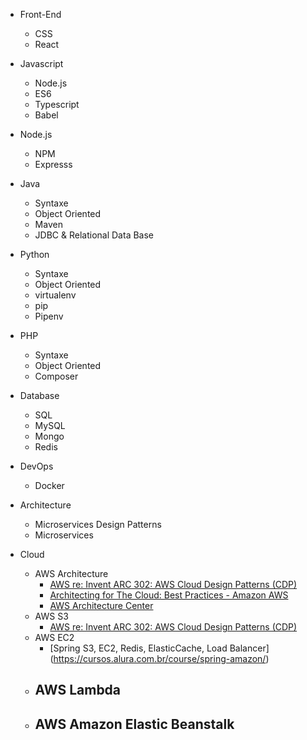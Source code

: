 - Front-End
  - CSS
  - React

- Javascript
  - Node.js
  - ES6
  - Typescript
  - Babel
  
- Node.js
  - NPM
  - Expresss
  
- Java
  - Syntaxe
  - Object Oriented
  - Maven
  - JDBC & Relational Data Base
 
- Python
  - Syntaxe
  - Object Oriented
  - virtualenv
  - pip
  - Pipenv
  
- PHP
  - Syntaxe
  - Object Oriented
  - Composer

- Database
  - SQL
  - MySQL
  - Mongo
  - Redis

- DevOps
  - Docker

- Architecture
  - Microservices Design Patterns
  - Microservices
  
- Cloud
  - AWS Architecture
    - [AWS re: Invent ARC 302: AWS Cloud Design Patterns (CDP)](https://www.youtube.com/watch?v=kgPSpsrgWdA)
    - [Architecting for The Cloud: Best Practices - Amazon AWS](https://d1.awsstatic.com/whitepapers/AWS_Cloud_Best_Practices.pdf)
    - [AWS Architecture Center](https://aws.amazon.com/architecture/)
  - AWS S3
    - [AWS re: Invent ARC 302: AWS Cloud Design Patterns (CDP)](https://www.youtube.com/watch?v=kgPSpsrgWdA)
  - AWS EC2
    - [Spring S3, EC2, Redis, ElasticCache, Load Balancer] (https://cursos.alura.com.br/course/spring-amazon/)
  - AWS Lambda
    -
  - AWS Amazon Elastic Beanstalk
    -
  
    
